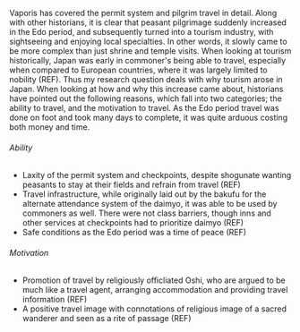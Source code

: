 Vaporis has covered the permit system and pilgrim travel in detail. Along with other historians, it is clear that peasant pilgrimage suddenly increased in the Edo period, and subsequently turned into a tourism industry, with sightseeing and enjoying local specialties. In other words, it slowly came to be more complex than just shrine and temple visits. When looking at tourism historically, Japan was early in commoner's being able to travel, especially when compared to European countries, where it was largely limited to nobility (REF). Thus my research question deals with why tourism arose in Japan. 
When looking at how and why this increase came about, historians have pointed out the following reasons, which fall into two categories; the ability to travel, and the motivation to travel. As the Edo period travel was done on foot and took many days to complete, it was quite arduous costing both money and time. 
###### Ability
- Laxity of the permit system and checkpoints, despite shogunate wanting peasants to stay at their fields and refrain from travel (REF)
- Travel infrastructure, while originally laid out by the bakufu for the alternate attendance system of the daimyo, it was able to be used by commoners as well. There were not class barriers, though inns and other services at checkpoints had to prioritize daimyo (REF)
- Safe conditions as the Edo period was a time of peace (REF)
###### Motivation
- Promotion of travel by religiously officliated Oshi, who are argued to be much like a travel agent, arranging accommodation and providing travel information (REF)
- A positive travel image with connotations of religious image of a sacred wanderer and seen as a rite of passage (REF)